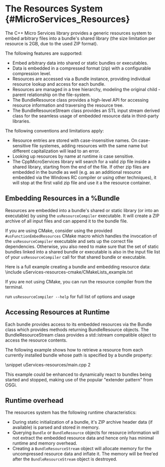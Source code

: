 The Resources System    {#MicroServices_Resources}
====================

The C++ Micro Services library provides a generic resources system to embed arbitrary files into a
bundle's shared library (the size limitation per resource is 2GB, due to the used ZIP format).

The following features are supported:

 * Embed arbitrary data into shared or static bundles or executables.
 * Data is embedded in a compressed format (zip) with a configurable compression level.
 * Resources are accessed via a Bundle instance, providing individual resource lookup and access
   for each bundle.
 * Resources are managed in a tree hierarchy, modeling the original child - parent relationship
   on the file-system.
 * The BundleResource class provides a high-level API for accessing resource information and
   traversing the resource tree.
 * The BundleResourceStream class provides an STL input stream derived class for the seamless usage
   of embedded resource data in third-party libraries.

The following conventions and limitations apply:

 * Resource entries are stored with case-insensitive names. On case-sensitive file systemes,
   adding resources with the same name but different capitalization will lead to an error.
 * Looking up resources by name at runtime *is* case sensitive.
 * The CppMicroServices library will search for a valid zip file inside a shared library,
   starting from the end of the file. If other zip files are embedded in the bundle as
   well (e.g. as an additional resource embedded via the Windows RC compiler or using
   other techniques), it will stop at the first valid zip file and use it a the resource
   container.

Embedding Resources in a %Bundle
--------------------------------

Resources are embedded into a bundle's shared or static library (or into an executable)
by using the `usResourceCompiler` executable. It will create a ZIP archive of all input
files and can append it to the bundle file.

If you are using CMake, consider using the provided `#usFunctionEmbedResources` CMake macro which
handles the invocation of the `usResourceCompiler` executable and sets up the correct file
dependencies. Otherwise, you also need to make sure that the set of static bundles linked
into a shared bundle or executable is also in the input file list of your `usResourceCompiler`
call for that shared bundle or executable.

Here is a full example creating a bundle and embedding resource data:
\include uServices-resources-cmake/CMakeLists_example.txt

If you are not using CMake, you can run the resource compiler from the terminal.

run <code>usResourceCompiler --help</code> for full list of options and usage

Accessing Resources at Runtime
------------------------------

Each bundle provides access to its embedded resources via the Bundle class which provides methods
returning BundleResource objects. The BundleResourceStream class provides a std::istream compatible
object to access the resource contents.

The following example shows how to retrieve a resource from each currently installed bundle whose path
is specified by a bundle property:

\snippet uServices-resources/main.cpp 2

This example could be enhanced to dynamically react to bundles being started and stopped, making use
of the popular "extender pattern" from OSGi.

Runtime overhead
----------------

The resources system has the following runtime characteristics:

 * During static initialization of a bundle, it's ZIP archive header data (if available)
   is parsed and stored in memory.
 * Querying `Bundle` or `BundleResource` objects for resource information will not
   extract the embedded resource data and hence only has minimal runtime and memory
   overhead.
 * Creating a `BundleResourceStream` object will allocate memory for the uncompressed
   resource data and inflate it. The memory will be free'ed after the `BundleResourceStream`
   object is destroyed.
